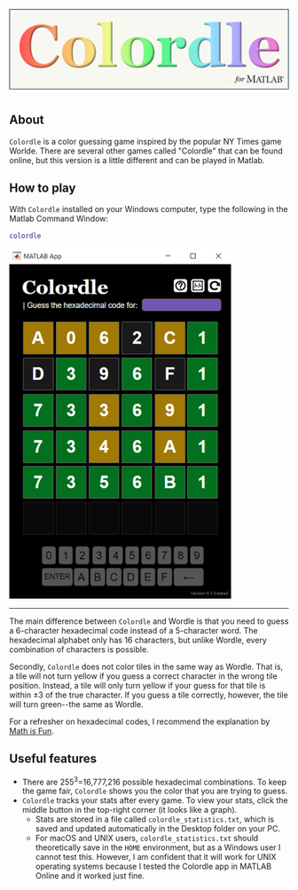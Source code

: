 <img alt="Colordle banner" width="800" src="banner.png">

## About
`Colordle` is a color guessing game inspired by the popular NY Times game Worlde. There are several other games called "Colordle" that can be found online, but this version is a little different and can be played in Matlab.

## How to play
With `Colordle` installed on your Windows computer, type the following in the Matlab Command Window:

```matlab
colordle
```

<img alt="Colordle example" width="400" src="example.png">

---

The main difference between `Colordle` and Wordle is that you need to guess a 6-character hexadecimal code instead of a 5-character word. The hexadecimal alphabet only has 16 characters, but unlike Wordle, every combination of characters is possible.

Secondly, `Colordle` does not color tiles in the same way as Wordle. That is, a tile will not turn yellow if you guess a correct character in the wrong tile position. Instead, a tile will only turn yellow if your guess for that tile is within ±3 of the true character. If you guess a tile correctly, however, the tile will turn green--the same as Wordle.

For a refresher on hexadecimal codes, I recommend the explanation by [Math is Fun](https://www.mathsisfun.com/hexadecimal-decimal-colors.html).


## Useful features
* There are 255<sup>3</sup>=16,777,216 possible hexadecimal combinations. To keep the game fair, `Colordle` shows you the color that you are trying to guess.
* `Colordle` tracks your stats after every game. To view your stats, click the middle button in the top-right corner (it looks like a graph). 
   * Stats are stored in a file called `colordle_statistics.txt`, which is saved and updated automatically in the Desktop folder on your PC. 
   * For macOS and UNIX users, `colordle_statistics.txt` should theoretically save in the `HOME` environment, but as a Windows user I cannot test this. However, I am confident that it will work for UNIX operating systems because I tested the Colordle app in MATLAB Online and it worked just fine.